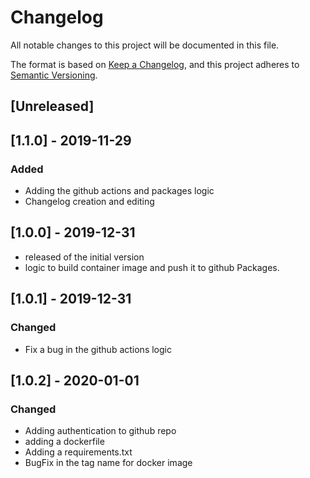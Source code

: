 # Changelog

All notable changes to this project will be documented in this file.

The format is based on [Keep a Changelog](https://keepachangelog.com/en/1.0.0/),
and this project adheres to [Semantic Versioning](https://semver.org/spec/v2.0.0.html).

## [Unreleased]

## [1.1.0] - 2019-11-29

### Added

- Adding the github actions and packages logic
- Changelog creation and editing

## [1.0.0] - 2019-12-31

- released of the initial version
- logic to build container image and push it to github Packages.

## [1.0.1] - 2019-12-31

### Changed

- Fix a bug in the github actions logic

## [1.0.2] - 2020-01-01

### Changed 

- Adding authentication to github repo
- adding a dockerfile
- Adding a requirements.txt
- BugFix in the tag name for docker image
